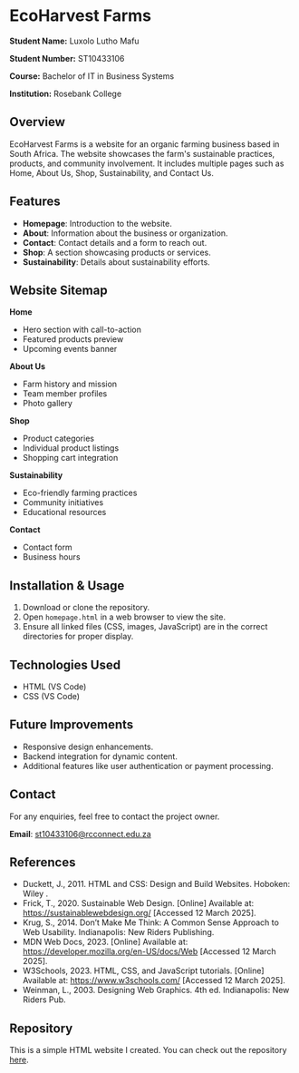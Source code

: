 # EcoHarvest Farms

**Student Name:** Luxolo Lutho Mafu

**Student Number:** ST10433106

**Course:** Bachelor of IT in Business Systems

**Institution:** Rosebank College

## Overview
EcoHarvest Farms is a website for an organic farming business based in South Africa. The website showcases the farm's sustainable practices, products, and community involvement. It includes multiple pages such as Home, About Us, Shop, Sustainability, and Contact Us.

## Features
- **Homepage**: Introduction to the website.
- **About**: Information about the business or organization.
- **Contact**: Contact details and a form to reach out.
- **Shop**: A section showcasing products or services.
- **Sustainability**: Details about sustainability efforts.

## Website Sitemap
**Home**
- Hero section with call-to-action
- Featured products preview
- Upcoming events banner

**About Us**
- Farm history and mission
- Team member profiles
- Photo gallery

**Shop**
- Product categories
- Individual product listings
- Shopping cart integration

**Sustainability**
- Eco-friendly farming practices
- Community initiatives
- Educational resources

**Contact**
- Contact form
- Business hours

## Installation & Usage
1. Download or clone the repository.
2. Open `homepage.html` in a web browser to view the site.
3. Ensure all linked files (CSS, images, JavaScript) are in the correct directories for proper display.

## Technologies Used
- HTML (VS Code)
- CSS (VS Code)

## Future Improvements
- Responsive design enhancements.
- Backend integration for dynamic content.
- Additional features like user authentication or payment processing.

## Contact
For any enquiries, feel free to contact the project owner.

**Email**: st10433106@rcconnect.edu.za

## References
- Duckett, J., 2011. HTML and CSS: Design and Build Websites. Hoboken: Wiley .
- Frick, T., 2020. Sustainable Web Design. [Online] 
  Available at: https://sustainablewebdesign.org/
  [Accessed 12 March 2025].
- Krug, S., 2014. Don’t Make Me Think: A Common Sense Approach to Web Usability. Indianapolis: New Riders Publishing.
- MDN Web Docs, 2023. [Online] 
  Available at: https://developer.mozilla.org/en-US/docs/Web
  [Accessed 12 March 2025].
- W3Schools, 2023. HTML, CSS, and JavaScript tutorials. [Online] 
  Available at: https://www.w3schools.com/
  [Accessed 12 March 2025].
- Weinman, L., 2003. Designing Web Graphics. 4th ed. Indianapolis: New Riders Pub.

## Repository

This is a simple HTML website I created. You can check out the repository [here](https://github.com/LuthoM87/ecoharvest-farms).

